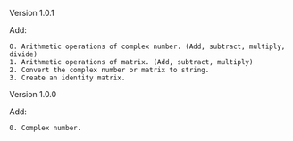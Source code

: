 Version 1.0.1

Add:

    0. Arithmetic operations of complex number. (Add, subtract, multiply, divide)
    1. Arithmetic operations of matrix. (Add, subtract, multiply)
    2. Convert the complex number or matrix to string.
    3. Create an identity matrix.

Version 1.0.0

Add:

	0. Complex number.
